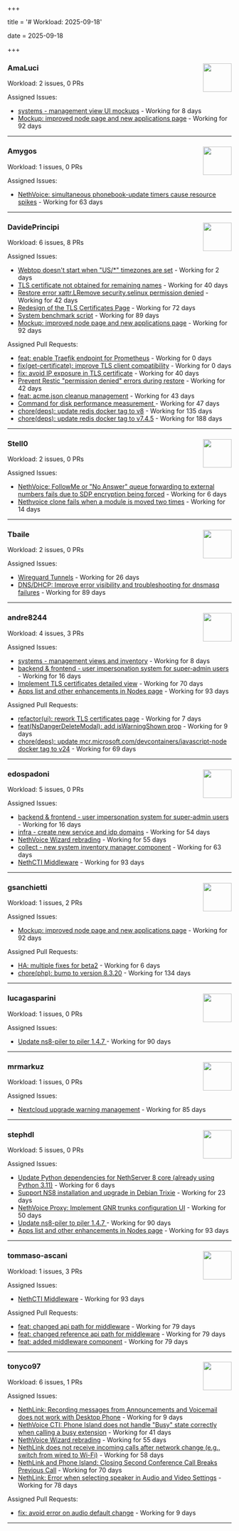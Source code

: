 +++

title = '# Workload: 2025-09-18'

date = 2025-09-18

+++

### AmaLuci <img src='https://avatars.githubusercontent.com/u/166636295?v=4&s=64' width='64' height='64' style='float:right;' /> ###
Workload: 2 issues, 0 PRs


Assigned Issues:
- [systems - management view UI mockups](https://github.com/NethServer/my/issues/23) - Working for 8 days
- [Mockup: improved node page and new applications page](https://github.com/NethServer/dev/issues/7507) - Working for 92 days
---

### Amygos <img src='https://avatars.githubusercontent.com/u/510232?v=4&s=64' width='64' height='64' style='float:right;' /> ###
Workload: 1 issues, 0 PRs


Assigned Issues:
- [NethVoice: simultaneous phonebook-update timers cause resource spikes](https://github.com/NethServer/dev/issues/7555) - Working for 63 days
---

### DavidePrincipi <img src='https://avatars.githubusercontent.com/u/2920838?v=4&s=64' width='64' height='64' style='float:right;' /> ###
Workload: 6 issues, 8 PRs


Assigned Issues:
- [Webtop doesn't start when "US/*" timezones are set](https://github.com/NethServer/dev/issues/7630) - Working for 2 days
- [TLS certificate not obtained for remaining names](https://github.com/NethServer/dev/issues/7601) - Working for 40 days
- [Restore error xattr.LRemove security.selinux permission denied](https://github.com/NethServer/dev/issues/7598) - Working for 42 days
- [Redesign of the TLS Certificates Page](https://github.com/NethServer/dev/issues/7544) - Working for 72 days
- [System benchmark script](https://github.com/NethServer/dev/issues/7519) - Working for 89 days
- [Mockup: improved node page and new applications page](https://github.com/NethServer/dev/issues/7507) - Working for 92 days

Assigned Pull Requests:
- [feat: enable Traefik endpoint for Prometheus](https://github.com/NethServer/ns8-traefik/pull/108) - Working for 0 days
- [fix(get-certificate): improve TLS client compatibility](https://github.com/NethServer/ns8-core/pull/937) - Working for 0 days
- [fix: avoid IP exposure in TLS certificate](https://github.com/NethServer/ns8-traefik/pull/104) - Working for 40 days
- [Prevent Restic "permission denied" errors during restore](https://github.com/NethServer/ns8-core/pull/920) - Working for 42 days
- [feat: acme.json cleanup management](https://github.com/NethServer/ns8-traefik/pull/103) - Working for 43 days
- [Command for disk performance measurement ](https://github.com/NethServer/ns8-core/pull/915) - Working for 47 days
- [chore(deps): update redis docker tag to v8](https://github.com/NethServer/ns8-core/pull/874) - Working for 135 days
- [chore(deps): update redis docker tag to v7.4.5](https://github.com/NethServer/ns8-core/pull/830) - Working for 188 days
---

### Stell0 <img src='https://avatars.githubusercontent.com/u/4547897?v=4&s=64' width='64' height='64' style='float:right;' /> ###
Workload: 2 issues, 0 PRs


Assigned Issues:
- [NethVoice: FollowMe or "No Answer" queue forwarding to external numbers fails due to SDP encryption being forced](https://github.com/NethServer/dev/issues/7627) - Working for 6 days
- [Nethvoice clone fails when a module is moved two times](https://github.com/NethServer/dev/issues/7616) - Working for 14 days
---

### Tbaile <img src='https://avatars.githubusercontent.com/u/8052641?v=4&s=64' width='64' height='64' style='float:right;' /> ###
Workload: 2 issues, 0 PRs


Assigned Issues:
- [Wireguard Tunnels](https://github.com/NethServer/nethsecurity/issues/1352) - Working for 26 days
- [DNS/DHCP: Improve error visibility and troubleshooting for dnsmasq failures](https://github.com/NethServer/nethsecurity/issues/1278) - Working for 89 days
---

### andre8244 <img src='https://avatars.githubusercontent.com/u/4612169?v=4&s=64' width='64' height='64' style='float:right;' /> ###
Workload: 4 issues, 3 PRs


Assigned Issues:
- [systems - management views and inventory](https://github.com/NethServer/my/issues/22) - Working for 8 days
- [backend & frontend - user impersonation system for super-admin users](https://github.com/NethServer/my/issues/20) - Working for 16 days
- [Implement TLS certificates detailed view](https://github.com/NethServer/dev/issues/7548) - Working for 70 days
- [Apps list and other enhancements in Nodes page](https://github.com/NethServer/dev/issues/7506) - Working for 93 days

Assigned Pull Requests:
- [refactor(ui): rework TLS certificates page](https://github.com/NethServer/ns8-core/pull/933) - Working for 7 days
- [feat(NsDangerDeleteModal): add isWarningShown prop](https://github.com/NethServer/ns8-ui-lib/pull/40) - Working for 9 days
- [chore(deps): update mcr.microsoft.com/devcontainers/javascript-node docker tag to v24](https://github.com/NethServer/ns8-mail/pull/194) - Working for 69 days
---

### edospadoni <img src='https://avatars.githubusercontent.com/u/6152486?v=4&s=64' width='64' height='64' style='float:right;' /> ###
Workload: 5 issues, 0 PRs


Assigned Issues:
- [backend & frontend - user impersonation system for super-admin users](https://github.com/NethServer/my/issues/20) - Working for 16 days
- [infra - create new service and idp domains](https://github.com/NethServer/my/issues/9) - Working for 54 days
- [NethVoice Wizard rebrading](https://github.com/NethServer/dev/issues/7571) - Working for 55 days
- [collect - new system inventory manager component](https://github.com/NethServer/my/issues/7) - Working for 63 days
- [NethCTI Middleware](https://github.com/NethServer/dev/issues/7504) - Working for 93 days
---

### gsanchietti <img src='https://avatars.githubusercontent.com/u/804596?v=4&s=64' width='64' height='64' style='float:right;' /> ###
Workload: 1 issues, 2 PRs


Assigned Issues:
- [Mockup: improved node page and new applications page](https://github.com/NethServer/dev/issues/7507) - Working for 92 days

Assigned Pull Requests:
- [HA: multiple fixes for beta2](https://github.com/NethServer/nethsecurity/pull/1369) - Working for 6 days
- [chore(php): bump to version 8.3.20](https://github.com/NethServer/ns8-webtop/pull/120) - Working for 134 days
---

### lucagasparini <img src='https://avatars.githubusercontent.com/u/11161326?v=4&s=64' width='64' height='64' style='float:right;' /> ###
Workload: 1 issues, 0 PRs


Assigned Issues:
- [Update ns8-piler to piler 1.4.7 ](https://github.com/NethServer/dev/issues/7516) - Working for 90 days
---

### mrmarkuz <img src='https://avatars.githubusercontent.com/u/31746411?v=4&s=64' width='64' height='64' style='float:right;' /> ###
Workload: 1 issues, 0 PRs


Assigned Issues:
- [Nextcloud upgrade warning management](https://github.com/NethServer/dev/issues/7522) - Working for 85 days
---

### stephdl <img src='https://avatars.githubusercontent.com/u/3164851?v=4&s=64' width='64' height='64' style='float:right;' /> ###
Workload: 5 issues, 0 PRs


Assigned Issues:
- [Update Python dependencies for NethServer 8 core (already using Python 3.11)](https://github.com/NethServer/dev/issues/7625) - Working for 6 days
- [Support NS8 installation and upgrade in Debian Trixie](https://github.com/NethServer/dev/issues/7608) - Working for 23 days
- [NethVoice Proxy: Implement GNR trunks configuration UI](https://github.com/NethServer/dev/issues/7578) - Working for 50 days
- [Update ns8-piler to piler 1.4.7 ](https://github.com/NethServer/dev/issues/7516) - Working for 90 days
- [Apps list and other enhancements in Nodes page](https://github.com/NethServer/dev/issues/7506) - Working for 93 days
---

### tommaso-ascani <img src='https://avatars.githubusercontent.com/u/31596042?v=4&s=64' width='64' height='64' style='float:right;' /> ###
Workload: 1 issues, 3 PRs


Assigned Issues:
- [NethCTI Middleware](https://github.com/NethServer/dev/issues/7504) - Working for 93 days

Assigned Pull Requests:
- [feat: changed api path for middleware](https://github.com/nethesis/nethvoice-cti/pull/317) - Working for 79 days
- [feat: changed reference api path for middleware](https://github.com/nethesis/phone-island/pull/103) - Working for 79 days
- [feat: added middleware component](https://github.com/nethesis/ns8-nethvoice/pull/493) - Working for 79 days
---

### tonyco97 <img src='https://avatars.githubusercontent.com/u/36625268?v=4&s=64' width='64' height='64' style='float:right;' /> ###
Workload: 6 issues, 1 PRs


Assigned Issues:
- [NethLink: Recording messages from Announcements and Voicemail does not work with Desktop Phone](https://github.com/NethServer/dev/issues/7619) - Working for 9 days
- [NethVoice CTI: Phone Island does not handle "Busy" state correctly when calling a busy extension](https://github.com/NethServer/dev/issues/7599) - Working for 41 days
- [NethVoice Wizard rebrading](https://github.com/NethServer/dev/issues/7571) - Working for 55 days
- [NethLink does not receive incoming calls after network change (e.g., switch from wired to Wi-Fi)](https://github.com/NethServer/dev/issues/7561) - Working for 58 days
- [NethLink and Phone Island: Closing Second Conference Call Breaks Previous Call](https://github.com/NethServer/dev/issues/7550) - Working for 70 days
- [NethLink: Error when selecting speaker in Audio and Video Settings](https://github.com/NethServer/dev/issues/7538) - Working for 78 days

Assigned Pull Requests:
- [fix: avoid error on audio default change](https://github.com/NethServer/nethlink/pull/73) - Working for 9 days
---

